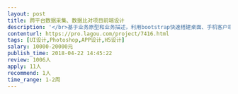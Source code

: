 ```yaml
---                
layout: post       
title: 跨平台数据采集、数据比对项目前端设计           
description: '</br>基于业务原型和业务描述，利用bootstrap快速搭建桌面、手机客户端通用平台前端：</br>一、通用系统管理，包括人员、家庭、组织、权限、岗位等管理；</br>二、可拖拽式条件聚合</br>三、填报类业务表单、图形报表</br>要求：简洁、响应式</br>'     
contenturl: https://pro.lagou.com/project/7416.html      
tags: [UI设计,Photoshop,APP设计,H5设计]            
salary: 10000-20000元          
publish_time: 2018-04-22 14:45:22         
review: 1006人                   
apply: 11人                   
recommend: 1人                   
time_range: 1-2周              
---                 
```

